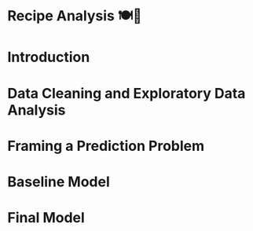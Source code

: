 
# Recipe Analysis 🍽️🧂

# Introduction



# Data Cleaning and Exploratory Data Analysis



# Framing a Prediction Problem



# Baseline Model




# Final Model

